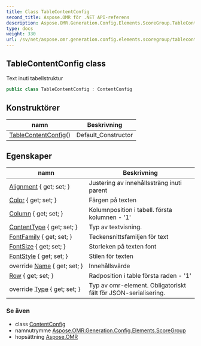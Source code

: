 ```yaml
---
title: Class TableContentConfig
second_title: Aspose.OMR för .NET API-referens
description: Aspose.OMR.Generation.Config.Elements.ScoreGroup.TableContentConfig klass. Text inuti tabellstruktur
type: docs
weight: 330
url: /sv/net/aspose.omr.generation.config.elements.scoregroup/tablecontentconfig/
---
```

## TableContentConfig class

Text inuti tabellstruktur

```csharp
public class TableContentConfig : ContentConfig
```

## Konstruktörer

| namn | Beskrivning |
| --- | --- |
| [TableContentConfig](tablecontentconfig/)() | Default_Constructor |

## Egenskaper

| namn | Beskrivning |
| --- | --- |
| [Alignment](../../aspose.omr.generation.config.elements/contentconfig/alignment/) { get; set; } | Justering av innehållssträng inuti parent |
| [Color](../../aspose.omr.generation.config.elements/contentconfig/color/) { get; set; } | Färgen på texten |
| [Column](../../aspose.omr.generation.config.elements.scoregroup/tablecontentconfig/column/) { get; set; } | Kolumnposition i tabell. första kolumnen - '1' |
| [ContentType](../../aspose.omr.generation.config.elements/contentconfig/contenttype/) { get; set; } | Typ av textvisning. |
| [FontFamily](../../aspose.omr.generation.config.elements/contentconfig/fontfamily/) { get; set; } | Teckensnittsfamiljen för text |
| [FontSize](../../aspose.omr.generation.config.elements/contentconfig/fontsize/) { get; set; } | Storleken på texten font |
| [FontStyle](../../aspose.omr.generation.config.elements/contentconfig/fontstyle/) { get; set; } | Stilen för texten |
| override [Name](../../aspose.omr.generation.config.elements/contentconfig/name/) { get; set; } | Innehållsvärde |
| [Row](../../aspose.omr.generation.config.elements.scoregroup/tablecontentconfig/row/) { get; set; } | Radposition i table första raden - '1' |
| override [Type](../../aspose.omr.generation.config.elements.scoregroup/tablecontentconfig/type/) { get; set; } | Typ av omr-element. Obligatoriskt fält för JSON-serialisering. |

### Se även

* class [ContentConfig](../../aspose.omr.generation.config.elements/contentconfig/)
* namnutrymme [Aspose.OMR.Generation.Config.Elements.ScoreGroup](../../aspose.omr.generation.config.elements.scoregroup/)
* hopsättning [Aspose.OMR](../../)


